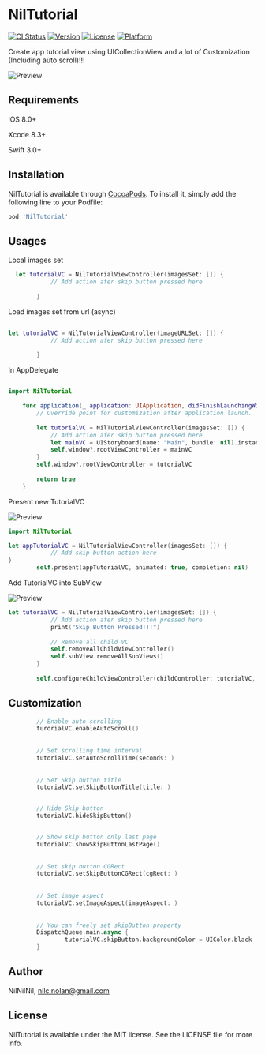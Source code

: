 # NilTutorial

[![CI Status](http://img.shields.io/travis/nil-biribiri/NilTutorial.svg?style=flat)](https://travis-ci.org/nil-biribiri/NilTutorial)
[![Version](https://img.shields.io/cocoapods/v/NilTutorial.svg?style=flat)](http://cocoapods.org/pods/NilTutorial)
[![License](https://img.shields.io/cocoapods/l/NilTutorial.svg?style=flat)](http://cocoapods.org/pods/NilTutorial)
[![Platform](https://img.shields.io/cocoapods/p/NilTutorial.svg?style=flat)](http://cocoapods.org/pods/NilTutorial)

Create app tutorial view using UICollectionView and a lot of Customization (Including auto scroll)!!!

![Preview](https://thumbs.gfycat.com/HarmlessPoshBoa-size_restricted.gif)

## Requirements

iOS 8.0+

Xcode 8.3+

Swift 3.0+


## Installation

NilTutorial is available through [CocoaPods](http://cocoapods.org). To install
it, simply add the following line to your Podfile:

```ruby
pod 'NilTutorial'
```

## Usages

Local images set
```swift
  let tutorialVC = NilTutorialViewController(imagesSet: []) {
            // Add action afer skip button pressed here
          
        }
```

Load images set from url (async)
```swift

let tutorialVC = NilTutorialViewController(imageURLSet: []) {
            // Add action afer skip button pressed here
           
        }

```

In AppDelegate
```swift

import NilTutorial

    func application(_ application: UIApplication, didFinishLaunchingWithOptions launchOptions: [UIApplicationLaunchOptionsKey: Any]?) -> Bool {
        // Override point for customization after application launch.
       
        let tutorialVC = NilTutorialViewController(imagesSet: []) {
            // Add action afer skip button pressed here
            let mainVC = UIStoryboard(name: "Main", bundle: nil).instantiateViewController(withIdentifier: "ViewController") as! ViewController
            self.window?.rootViewController = mainVC
        }
        self.window?.rootViewController = tutorialVC
        
        return true
    }
```

Present new TutorialVC

![Preview](https://thumbs.gfycat.com/FloweryOrderlyDoe-size_restricted.gif)

```swift
import NilTutorial

let appTutorialVC = NilTutorialViewController(imagesSet: []) {
            // Add skip button action here
}
        self.present(appTutorialVC, animated: true, completion: nil)
```

Add TutorialVC into SubView

![Preview](https://thumbs.gfycat.com/RewardingWillingDeer-size_restricted.gif)

```swift
let tutorialVC = NilTutorialViewController(imagesSet: []) {
            // Add action afer skip button pressed here
            print("Skip Button Pressed!!!")
            
            // Remove all child VC
            self.removeAllChildViewController()
            self.subView.removeAllSubViews()
        }
        
        self.configureChildViewController(childController: tutorialVC, onView: self.subView, withFadeAnimate: true)      
```

## Customization

```swift
        // Enable auto scrolling 
        turorialVC.enableAutoScroll() 
        
        
        // Set scrolling time interval
        tutorialVC.setAutoScrollTime(seconds: )
        
        
        // Set Skip button title
        tutorialVC.setSkipButtonTitle(title: )


        // Hide Skip button
        tutorialVC.hideSkipButton()


        // Show skip button only last page
        tutorialVC.showSkipButtonLastPage()
        
        
        // Set skip button CGRect
        tutorialVC.setSkipButtonCGRect(cgRect: )
        
        
        // Set image aspect 
        tutorialVC.setImageAspect(imageAspect: )
        
        
        // You can freely set skipButton property 
        DispatchQueue.main.async {
                tutorialVC.skipButton.backgroundColor = UIColor.black
        }
```


## Author

NilNilNil, nilc.nolan@gmail.com

## License

NilTutorial is available under the MIT license. See the LICENSE file for more info.
